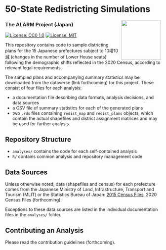 # 50-State Redistricting Simulations

<img src="https://alarm-redist.github.io/assets/alarm_256_tr.png" align="right" height=128>

### The ALARM Project (Japan)

[![License: CC0 1.0](https://img.shields.io/badge/Data%20License-Public%20domain-lightgrey.svg)](https://creativecommons.org/publicdomain/zero/1.0/)
[![License: MIT](https://img.shields.io/badge/Software%20License-MIT-yellow.svg)](https://opensource.org/licenses/MIT)

This repository contains code to sample districting plans for the 15 Japanese prefectures subject to 10増10減 (changes in the number of Lower House seats) following the demographic shifts reflected in the 2020 Census, according to relevant legal requirements.

The sampled plans and accompanying summary statistics may be downloaded from
the dataverse (link forthcoming)
for this project. These consist of four files for each analysis:
- a documentation file describing data formats, analysis decisions, and data sources
- a CSV file of summary statistics for each of the generated plans
- two `.rds` files containing `redist_map` and `redist_plans` objects, which
contain the actual shapefiles and district assignment matrices and may be used
for further analysis.

## Repository Structure

- `analyses/` contains the code for each self-contained analysis
- `R/` contains common analysis and repository management code

## Data Sources

Unless otherwise noted, data (shapefiles and census) for each prefecture comes from the Japanese Ministry of Land, Infrastructure, Transport and Tourism (MLIT) or the Statistics Bureau of Japan:
[2015 Census Files](https://github.com/reiy24/jcdf_data/releases/tag/06232021), 2020 Census Files (forthcoming).

Exceptions to these data sources are listed in the individual documentation files 
in the `analyses/` folder.

## Contributing an Analysis
Please read the contribution guidelines (forthcoming).
